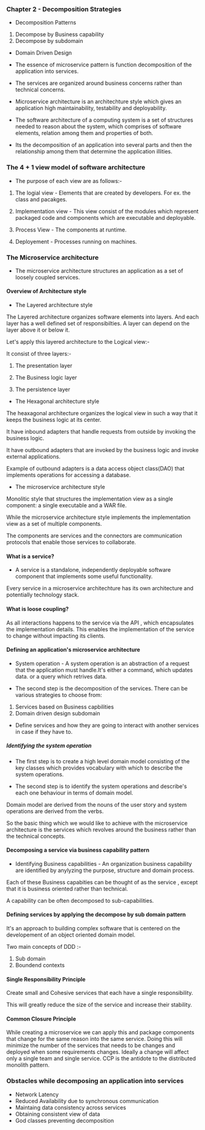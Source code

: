 ### Chapter 2 - Decomposition Strategies

- Decomposition Patterns 
 
 1) Decompose by Business capability
 2) Decompose by subdomain

- Domain Driven Design

- The essence of microservice pattern is function decomposition of the application into services.

- The services are organized around business concerns rather than technical concerns.

- Microservice architecture is an architechture style which gives an application high maintainability,   testability and deployability.

- The software architecture of a computing system is a set of structures needed to reason about the system, which comprises of software elements, relation among them and properties of both.

- Its the decomposition of an application into several parts and then the relationship among them that determine the application illities.


### The 4 + 1 view model of software architecture

- The purpose of each view are as follows:-

1) The logial view - Elements that are created by developers. For ex. the class and pacakges.

2) Implementation view - This view consist of the modules which represent packaged code and components which are executable and deployable.

3) Process View - The components at runtime.

4) Deployement - Processes running on machines.

### The Microservice architecture

 - The microservice architecture structures an application as a set of loosely coupled services.

#### Overview of Architecture style

- The Layered architecture style

The Layered architecture organizes software elements into layers. And each layer has a well defined set of responsibilties. A layer can depend on the layer above it or below it.

Let's apply this layered architecture to the Logical view:-

It consist of three layers:-

1) The presentation layer

2) The Business logic layer

3) The persistence layer

- The Hexagonal architecture style

The heaxagonal architecture organizes the logical view in such a way that it keeps the business logic at its center.

It have inbound adapters that handle requests from outside by invoking the business logic.

It have outbound adapters that are invoked by the business logic and invoke external applications.

Example of outbound adapters is a data access object class(DAO) that implements operations  for accessing a database.

- The microservice architecture style

Monolitic style that structures the implementation view as a single component: a single executable and a WAR file.

While the microservice architecture style implements the implementation view as a set of multiple components. 

The components are services and the connectors are communication protocols that enable those services to collaborate.

#### What is a service?

- A service is a standalone, independently deployable software component that implements some useful functionality.

Every service in a microservice architechture has its own architecture and potentially technology stack.

#### What is loose coupling?

As all interactions happens to the service via the API , which encapsulates the implementation details. This enables the implementation of the service to change without impacting its clients. 

#### Defining an application's microservice architecture

- System operation - A system operation is an abstraction of a request that the application must handle.It's either a command, which updates data. or a query which retrives data.

- The second step is the decomposition of the services. There can be various strategies to choose from:

1) Services based on Business capbilities 
2) Domain driven design subdomain

- Define services and how they are going to interact with another services in case if they have to.

##### Identifying the system operation 

- The first step is to create a high level domain model consisting of the key classes which provides vocabulary with which to describe the system operations.

- The second step is to identify the system operations and describe's each one behaviour in terms of domain model.

Domain model are derived from the nouns of the user story and system operations are derived from the verbs.

So the basic thing which we would like to achieve with the microservice architecture is the services which revolves around the business rather than the technical concepts.

#### Decomposing a service via business capability pattern

- Identifying Business capabilities - An organization business capability are identified by anylyzing  the purpose, structure and domain process.

Each of these Business capabities can be thought of as the service , except that it is business oriented rather than technical.

A capability can be often  decomposed to sub-capabilities.

#### Defining services by applying the decompose by sub domain pattern

It's an approach to building complex software that is centered on the developement of an object oriented domain model.

Two main concepts of DDD :-

1) Sub domain 
2) Boundend contexts

#### Single Responsibility Principle

Create small and Cohesive services that each have a single responsibility.

This will greatly reduce the size of the service and increase their stability.

#### Common Closure Principle

While creating a microservice we can apply this and package components that change for the same reason into the same service. Doing this will minimize the number of the services that needs to be changes and deployed when some requirements changes. Ideally a change will affect only a single team and single service. CCP is the antidote to the distributed monolith pattern.


### Obstacles while decomposing  an application into services

- Network Latency
- Reduced Availability due to synchronous communication
- Maintaing data consistency across services
- Obtaining consistent view of data
- God classes preventing decomposition











